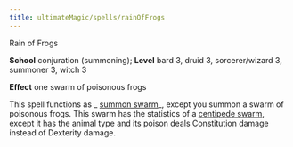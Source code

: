```yaml
---
title: ultimateMagic/spells/rainOfFrogs
---
```

Rain of Frogs

**School** conjuration (summoning); **Level** bard 3, druid 3, sorcerer/wizard 3, summoner 3, witch 3

**Effect** one swarm of poisonous frogs

This spell functions as _ [summon swarm](spells/summonSwarm.md#_summon-swarm)_, except you summon a swarm of poisonous frogs. This swarm has the statistics of a [centipede swarm](monsters/centipede.md#_centipede-swarm), except it has the animal type and its poison deals Constitution damage instead of Dexterity damage.

